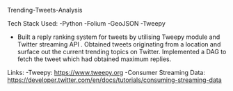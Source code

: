 Trending-Tweets-Analysis

Tech Stack Used:
-Python
-Folium
-GeoJSON
-Tweepy

- Built a reply ranking system for tweets by utilising Tweepy module and Twitter streaming API . Obtained tweets originating
from a location and surface out the current trending topics on Twitter. Implemented a DAG to fetch the tweet which had obtained maximum replies.

Links:
-Tweepy: https://www.tweepy.org
-Consumer Streaming Data: https://developer.twitter.com/en/docs/tutorials/consuming-streaming-data
